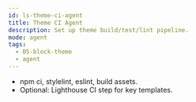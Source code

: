 ```yaml
---
id: ls-theme-ci-agent
title: Theme CI Agent
description: Set up theme build/test/lint pipeline.
mode: agent
tags:
  - 05-block-theme
  - agent
---
```


- npm ci, stylelint, eslint, build assets.
- Optional: Lighthouse CI step for key templates.

